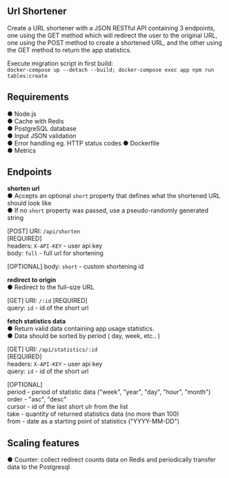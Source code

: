 **Url Shortener**  
-
Create a URL shortener with a JSON RESTful API containing 3 endpoints, one using the GET method which will redirect the user to the original URL, one using the POST method to create a shortened URL, and the other using the GET method to return the app statistics.

Execute migration script in first build:  
`docker-compose up --detach --build; docker-compose exec app npm run tables:create`  

**Requirements**  
-
● Node.js   
● Cache with Redis  
● PostgreSQL database  
● Input JSON validation  
● Error handling eg. HTTP status codes 
● Dockerfile   
● Metrics  

**Endpoints**  
-
**shorten url**  
● Accepts an optional `short` property that defines what the shortened URL should look like  
● If no `short` property was passed, use a pseudo-randomly generated string  

[POST] URI: `/api/shorten`  
[REQUIRED]  
headers: `X-API-KEY`  - user api key  
body: `full`  - full url for shortening

[OPTIONAL]
body: `short`  - custom shortening id  



**redirect to origin**  
● Redirect to the full-size URL  

[GET] URI: `/:id`
[REQUIRED]  
query: `id` - id of the short url    

**fetch statistics data**  
● Return valid data containing app usage statistics.  
● Data should be sorted by period ( day, week, etc.. )  

[GET] URI: `/api/statistics/:id`  
[REQUIRED]  
headers: `X-API-KEY`  - user api key  
query: `id` - id of the short url  

[OPTIONAL]  
period - period of statistic data ("week", "year", "day", "hour", "month")  
order - "asc", "desc"  
cursor - id of the last short ulr from the list  
take - quantity of returned statistics data (no more than 100)  
from - date as a starting point of statistics  ("YYYY-MM-DD")  



**Scaling features**
- 
● Counter: collect redirect counts data on Redis and periodically transfer data to the Postgresql